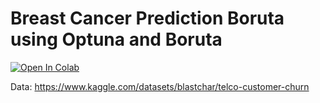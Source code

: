 # Breast Cancer Prediction Boruta using Optuna and Boruta

[![Open In Colab](https://colab.research.google.com/assets/colab-badge.svg)](https://colab.research.google.com/github/Erenuo/Customer-Churn-Prediction/blob/main/Customer_Churn_Prediction.ipynb)

Data: https://www.kaggle.com/datasets/blastchar/telco-customer-churn

